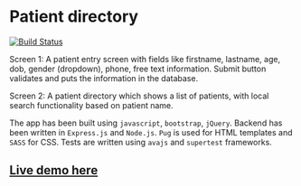 # Patient directory
[![Build Status](https://travis-ci.org/ayush000/patient_directory.svg?branch=master)](https://travis-ci.org/ayush000/patient_directory)

Screen 1: A patient entry screen with fields like firstname, lastname, age, dob, gender (dropdown), phone, free text information. Submit button validates and puts the information in the database.

Screen 2: A patient directory which shows a list of patients, with local search functionality based on patient name.

The app has been built using `javascript`, `bootstrap`, `jQuery`. Backend has been written in `Express.js` and `Node.js`. `Pug` is used for HTML templates and `SASS` for CSS. Tests are written using `avajs` and `supertest` frameworks.

## [Live demo here](http://patient-dir.herokuapp.com/)